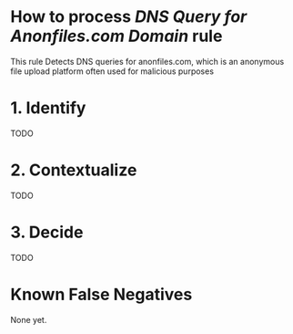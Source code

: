 # How to process *DNS Query for Anonfiles.com Domain* rule
This rule Detects DNS queries for anonfiles.com, which is an anonymous file upload platform often used for malicious purposes

# 1. Identify
TODO

# 2. Contextualize
TODO

# 3. Decide
TODO

# Known False Negatives
None yet.
